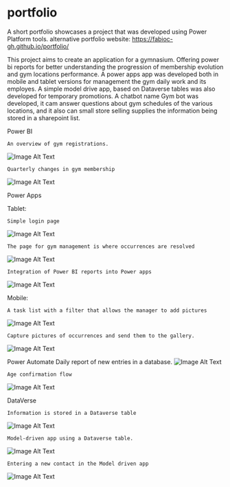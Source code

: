 # portfolio
 
A short portfolio showcases a project that was developed using Power Platform tools.
alternative portfolio website: https://fabioc-gh.github.io/portfolio/


This project aims to create an application for a gymnasium. 
Offering power bi reports for better understanding the progression of membership evolution and gym locations performance. 
A power apps app was developed both in mobile and tablet versions for management the gym daily work and its employes. 
A simple model drive app, based on Dataverse tables was also developed for temporary promotions.
A chatbot name Gym bot was developed, it cam answer questions about gym schedules of the various locations, and it also can small store selling supplies the information being stored in a sharepoint list.


Power BI

    An overview of gym registrations.
![Image Alt Text](arquivo/imgGitPortfolio/pbi_1.JPG)

    Quarterly changes in gym membership
![Image Alt Text](arquivo/imgGitPortfolio/pbi_6.JPG)


Power Apps

Tablet:

    Simple login page
![Image Alt Text](arquivo/imgGitPortfolio/t_login.JPG)

    The page for gym management is where occurrences are resolved
![Image Alt Text](arquivo/imgGitPortfolio/t_gestaoGinasio.JPG)

    Integration of Power BI reports into Power apps
![Image Alt Text](arquivo/imgGitPortfolio/t_pbi.JPG)

Mobile:

    A task list with a filter that allows the manager to add pictures
![Image Alt Text](arquivo/imgGitPortfolio/m_listaTarefas.JPG)

    Capture pictures of occurrences and send them to the gallery.
![Image Alt Text](arquivo/imgGitPortfolio/m_camera.JPG)

Power Automate
    Daily report of new entries in a database.
![Image Alt Text](arquivo/imgGitPortfolio/flow1.JPG)

    Age confirmation flow
![Image Alt Text](arquivo/imgGitPortfolio/flow2.JPG)

DataVerse

    Information is stored in a Dataverse table
![Image Alt Text](arquivo/imgGitPortfolio/dv_4.JPG)

    Model-driven app using a Dataverse table.
![Image Alt Text](arquivo/imgGitPortfolio/dv_1.JPG)

    Entering a new contact in the Model driven app
![Image Alt Text](arquivo/imgGitPortfolio/dv_3.JPG)
